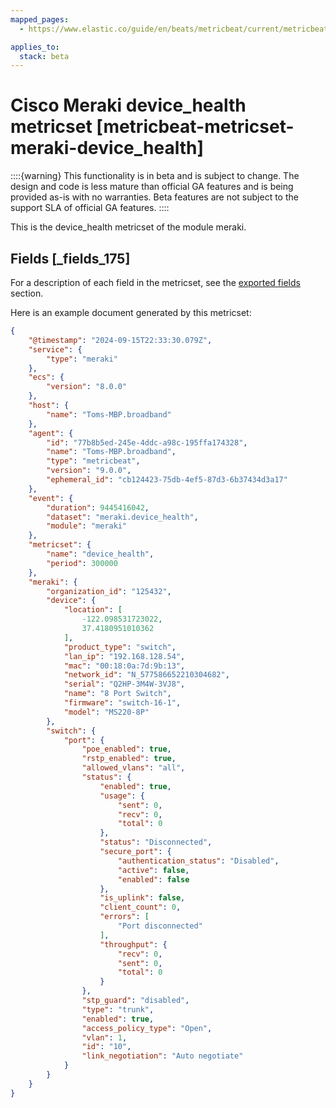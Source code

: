 ```yaml
---
mapped_pages:
  - https://www.elastic.co/guide/en/beats/metricbeat/current/metricbeat-metricset-meraki-device_health.html

applies_to:
  stack: beta
---
```


# Cisco Meraki device_health metricset [metricbeat-metricset-meraki-device_health]

::::{warning}
This functionality is in beta and is subject to change. The design and code is less mature than official GA features and is being provided as-is with no warranties. Beta features are not subject to the support SLA of official GA features.
::::


This is the device_health metricset of the module meraki.

## Fields [_fields_175]

For a description of each field in the metricset, see the [exported fields](/reference/metricbeat/exported-fields-meraki.md) section.

Here is an example document generated by this metricset:

```json
{
    "@timestamp": "2024-09-15T22:33:30.079Z",
    "service": {
        "type": "meraki"
    },
    "ecs": {
        "version": "8.0.0"
    },
    "host": {
        "name": "Toms-MBP.broadband"
    },
    "agent": {
        "id": "77b8b5ed-245e-4ddc-a98c-195ffa174328",
        "name": "Toms-MBP.broadband",
        "type": "metricbeat",
        "version": "9.0.0",
        "ephemeral_id": "cb124423-75db-4ef5-87d3-6b37434d3a17"
    },
    "event": {
        "duration": 9445416042,
        "dataset": "meraki.device_health",
        "module": "meraki"
    },
    "metricset": {
        "name": "device_health",
        "period": 300000
    },
    "meraki": {
        "organization_id": "125432",
        "device": {
            "location": [
                -122.098531723022,
                37.4180951010362
            ],
            "product_type": "switch",
            "lan_ip": "192.168.128.54",
            "mac": "00:18:0a:7d:9b:13",
            "network_id": "N_577586652210304682",
            "serial": "Q2HP-3M4W-3VJ8",
            "name": "8 Port Switch",
            "firmware": "switch-16-1",
            "model": "MS220-8P"
        },
        "switch": {
            "port": {
                "poe_enabled": true,
                "rstp_enabled": true,
                "allowed_vlans": "all",
                "status": {
                    "enabled": true,
                    "usage": {
                        "sent": 0,
                        "recv": 0,
                        "total": 0
                    },
                    "status": "Disconnected",
                    "secure_port": {
                        "authentication_status": "Disabled",
                        "active": false,
                        "enabled": false
                    },
                    "is_uplink": false,
                    "client_count": 0,
                    "errors": [
                        "Port disconnected"
                    ],
                    "throughput": {
                        "recv": 0,
                        "sent": 0,
                        "total": 0
                    }
                },
                "stp_guard": "disabled",
                "type": "trunk",
                "enabled": true,
                "access_policy_type": "Open",
                "vlan": 1,
                "id": "10",
                "link_negotiation": "Auto negotiate"
            }
        }
    }
}
```


